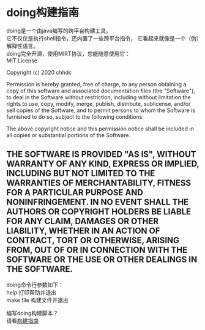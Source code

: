 # doing构建指南
 doing是一个由java编写的跨平台构建工具。  
 它不仅仅是执行shell指令，还内置了一些跨平台指令，
 它看起来就像是一个（伪）解释性语言。  
 doing完全开源，使用MIRT协议，您能随意使用它：  
 MIT License

 Copyright (c) 2020 chhdc
 
 Permission is hereby granted, free of charge, to any person obtaining a copy
 of this software and associated documentation files (the "Software"), to deal
 in the Software without restriction, including without limitation the rights
 to use, copy, modify, merge, publish, distribute, sublicense, and/or sell
 copies of the Software, and to permit persons to whom the Software is
 furnished to do so, subject to the following conditions:
 
 The above copyright notice and this permission notice shall be included in all
 copies or substantial portions of the Software.
 
 THE SOFTWARE IS PROVIDED "AS IS", WITHOUT WARRANTY OF ANY KIND, EXPRESS OR
 IMPLIED, INCLUDING BUT NOT LIMITED TO THE WARRANTIES OF MERCHANTABILITY,
 FITNESS FOR A PARTICULAR PURPOSE AND NONINFRINGEMENT. IN NO EVENT SHALL THE
 AUTHORS OR COPYRIGHT HOLDERS BE LIABLE FOR ANY CLAIM, DAMAGES OR OTHER
 LIABILITY, WHETHER IN AN ACTION OF CONTRACT, TORT OR OTHERWISE, ARISING FROM,
 OUT OF OR IN CONNECTION WITH THE SOFTWARE OR THE USE OR OTHER DEALINGS IN THE
 SOFTWARE.  
------------
 doing命令行参数如下：  
 help 打印帮助并退出  
 make file 构建文件并退出  
 
 编写doing构建脚本？  
 请看[构建指南](./write.md)  
 
